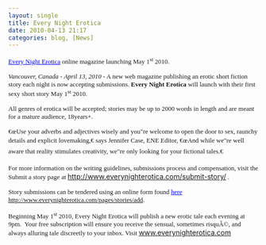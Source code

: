 ```yaml
---
layout: single
title: Every Night Erotica
date: 2010-04-13 21:17
categories: blog, [News]
---
```

<a href="http://www.everynighterotica.com/" target="_blank"><span style="font-family: Georgia; color: #0000ff; font-size: small;"><span style="text-decoration: underline;">Every Night Erotica</span></span></a><span style="font-family: Georgia; font-size: small;"> online magazine launching May 1<sup>st</sup> 2010. </span>

<span style="font-family: Georgia; font-size: small;"><em>Vancouver, Canada</em> - <em>April 13, 2010 -</em> A new web magazine publishing an erotic short fiction story each night is now accepting submissions. <strong>Every Night Erotica</strong> will launch with their first sexy short story May 1<sup>st</sup> 2010.</span>

<span style="font-family: Georgia; font-size: small;">All genres of erotica will be accepted; stories may be up to 2000 words in length and are meant for a mature audience, 18years+.</span>

<span style="font-family: Georgia; font-size: small;"> €œUse your adverbs and adjectives wisely and you&quot;re welcome to open the door to sex, raunchy details and explicit lovemaking,€ says Jennifer Case, ENE Editor, €œAnd while we&quot;re well aware that reality stimulates creativity, we&quot;re only looking for your fictional tales.€</span>

<span style="font-family: Georgia; font-size: small;">For more information on the writing guidelines, submissions process and compensation, visit the Submit a story page at </span><a href="http://www.everynighterotica.com/submit-story/" target="_blank"><span style="font-family: Georgia; color: #0000ff; font-size: small;"><span style="text-decoration: underline;">http://www.everynighterotica.com/submit-story/</span></span></a><span style="font-family: Georgia; font-size: small;"> .</span>

<span style="font-family: Georgia; font-size: small;">Story submissions can be tendered using an online form found </span><a href="http://www.everynighterotica.com/pages/stories/add" target="_blank"><span style="font-family: Georgia; color: #0000ff; font-size: small;"><span style="text-decoration: underline;">here</span></span></a><span style="font-family: Georgia; font-size: small;"> <a href="http://www.everynighterotica.com/pages/stories/add" target="_blank">http://www.everynighterotica.com/pages/stories/add</a>.</span>

<span style="font-family: Georgia; font-size: small;">Beginning May 1<sup>st</sup> 2010, Every Night Erotica will publish a new erotic tale each evening at 9pm.  Your free subscription will ensure you receive the sensual, sometimes risquÃ©, and always alluring tale discreetly to your inbox. Visit </span><a href="http://www.everynighterotica.com/" target="_blank"><span style="font-family: Georgia; color: #0000ff; font-size: small;"><span style="text-decoration: underline;">www.everynighterotica.com</span></span></a>
